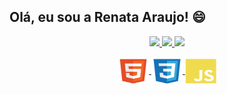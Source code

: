 ## Olá, eu sou a Renata Araujo! 😄

<div align="center">
  <a href="https://github.com/renata-araujo-dev">
  <img height="180em" src="https://github-readme-stats.vercel.app/api?username=renata-araujo-dev&show_icons=true&theme=midnight-purple&include_all_commits=true&count_private=true"/>
  <img height="180em" src="https://github-readme-streak-stats.herokuapp.com/?user=renata-araujo-dev&theme=midnight-purple&hide_border=false"/>
  <img height="180em" src="https://github-readme-stats.vercel.app/api/top-langs/?username=renata-araujo-dev&layout=compact&langs_count=7&theme=midnight-purple"/>
</div>

<div align="center" style="display: inline_block"><br>
  <img align="center" alt="Renata-HTML" height="40" width="50" src="https://raw.githubusercontent.com/devicons/devicon/master/icons/html5/html5-original.svg">
  <img align="center" alt="Renata-CSS" height="40" width="50" src="https://raw.githubusercontent.com/devicons/devicon/master/icons/css3/css3-original.svg">
  <img align="center" alt="Renata-Js" height="40" width="50" src="https://raw.githubusercontent.com/devicons/devicon/master/icons/javascript/javascript-plain.svg">
</div>

##

<!--

<div>
  ![Snake animation](https://github.com/renata-araujo-dev/renata-araujo-dev/blob/output/github-contribution-grid-snake.svg)
</div>

-->
